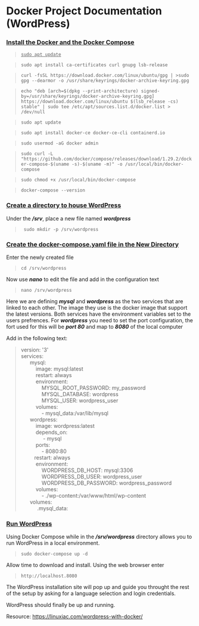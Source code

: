 # Docker Project Documentation (WordPress)

### <u>Install the Docker and the Docker Compose
>`sudo apt update`</u>

>`sudo apt install ca-certificates curl gnupg lsb-release`

>`curl -fsSL https://download.docker.com/linux/ubuntu/gpg | >sudo gpg --dearmor -o /usr/share/keyrings/docker-archive-keyring.gpg`

>`echo "deb [arch=$(dpkg --print-architecture) signed-by=/usr/share/keyrings/docker-archive-keyring.gpg] https://download.docker.com/linux/ubuntu $(lsb_release -cs) stable" | sudo tee /etc/apt/sources.list.d/docker.list > /dev/null`

>`sudo apt update`

>`sudo apt install docker-ce docker-ce-cli containerd.io`

>`sudo usermod -aG docker admin`

>`sudo curl -L "https://github.com/docker/compose/releases/download/1.29.2/docker-compose-$(uname -s)-$(uname -m)" -o /usr/local/bin/docker-compose`

>`sudo chmod +x /usr/local/bin/docker-compose`

>`docker-compose --version`

### <u> Create a directory to house WordPress </u>
Under the ***/srv***, place a new file named ***wordpress*** 

>` sudo mkdir -p /srv/wordpress`

### <u> Create the **docker-compose.yaml** file in the New Directory </u>

Enter the newly created file

>`cd /srv/wordpress`

Now use ***nano*** to edit the file and add in the configuration text

>`nano /srv/wordpress`

Here we are defining ***mysql*** and ***wordpress*** as the two services that are linked to each other. The image they use is the docker image that support the latest versions. Both services have the environment variables set to the users prefrences. For ***wordpress*** you need to set the port configuration, the fort used for this will be ***port 80*** and map to ***8080*** of the local computer

Add in the following text:

>version: '3' <br>
services: <br>
&nbsp;&nbsp;&nbsp;&nbsp;&nbsp;&nbsp;mysql: <br>
    &nbsp;&nbsp;&nbsp;&nbsp;&nbsp;&nbsp;&nbsp;&nbsp;&nbsp;&nbsp;image: mysql:latest <br>
    &nbsp;&nbsp;&nbsp;&nbsp;&nbsp;&nbsp;&nbsp;&nbsp;&nbsp;&nbsp;restart: always <br>
    &nbsp;&nbsp;&nbsp;&nbsp;&nbsp;&nbsp;&nbsp;&nbsp;&nbsp;&nbsp;environment: <br>
    &nbsp;&nbsp;&nbsp;&nbsp;&nbsp;&nbsp;&nbsp;&nbsp;&nbsp;&nbsp;&nbsp;&nbsp;&nbsp;&nbsp;MYSQL_ROOT_PASSWORD: my_password<br>
    &nbsp;&nbsp;&nbsp;&nbsp;&nbsp;&nbsp;&nbsp;&nbsp;&nbsp;&nbsp;&nbsp;&nbsp;&nbsp;&nbsp;MYSQL_DATABASE: wordpress<br>
     &nbsp;&nbsp;&nbsp;&nbsp;&nbsp;&nbsp;&nbsp;&nbsp;&nbsp;&nbsp;&nbsp;&nbsp;&nbsp;&nbsp;MYSQL_USER: wordpress_user<br>
    &nbsp;&nbsp;&nbsp;&nbsp;&nbsp;&nbsp;&nbsp;&nbsp;&nbsp;&nbsp;volumes:<br>
&nbsp;&nbsp;&nbsp;&nbsp;&nbsp;&nbsp;&nbsp;&nbsp;&nbsp;&nbsp;&nbsp;&nbsp;&nbsp;&nbsp;- mysql_data:/var/lib/mysql<br>
&nbsp;&nbsp;&nbsp;&nbsp;&nbsp;&nbsp;wordpress:<br>
    &nbsp;&nbsp;&nbsp;&nbsp;&nbsp;&nbsp;&nbsp;&nbsp;&nbsp;&nbsp;image: wordpress:latest<br>
    &nbsp;&nbsp;&nbsp;&nbsp;&nbsp;&nbsp;&nbsp;&nbsp;&nbsp;&nbsp;depends_on:<br>
    &nbsp;&nbsp;&nbsp;&nbsp;&nbsp;&nbsp;&nbsp;&nbsp;&nbsp;&nbsp;&nbsp;&nbsp;&nbsp;&nbsp;  - mysql<br>
    &nbsp;&nbsp;&nbsp;&nbsp;&nbsp;&nbsp;&nbsp;&nbsp;&nbsp;&nbsp;ports:<br>
      &nbsp;&nbsp;&nbsp;&nbsp;&nbsp;&nbsp;&nbsp;&nbsp;&nbsp;&nbsp;&nbsp;&nbsp;&nbsp;&nbsp;- 8080:80<br>
   &nbsp;&nbsp;&nbsp;&nbsp;&nbsp;&nbsp;&nbsp;&nbsp;&nbsp;restart: always<br>
    &nbsp;&nbsp;&nbsp;&nbsp;&nbsp;&nbsp;&nbsp;&nbsp;&nbsp;&nbsp;environment:<br>
      &nbsp;&nbsp;&nbsp;&nbsp;&nbsp;&nbsp;&nbsp;&nbsp;&nbsp;&nbsp;&nbsp;&nbsp;&nbsp;&nbsp;WORDPRESS_DB_HOST: mysql:3306<br>
      &nbsp;&nbsp;&nbsp;&nbsp;&nbsp;&nbsp;&nbsp;&nbsp;&nbsp;&nbsp;&nbsp;&nbsp;&nbsp;&nbsp;WORDPRESS_DB_USER: wordpress_user<br>
      &nbsp;&nbsp;&nbsp;&nbsp;&nbsp;&nbsp;&nbsp;&nbsp;&nbsp;&nbsp;&nbsp;&nbsp;&nbsp;&nbsp;WORDPRESS_DB_PASSWORD: wordpress_password<br>
    &nbsp;&nbsp;&nbsp;&nbsp;&nbsp;&nbsp;&nbsp;&nbsp;&nbsp;&nbsp;volumes:<br>
      &nbsp;&nbsp;&nbsp;&nbsp;&nbsp;&nbsp;&nbsp;&nbsp;&nbsp;&nbsp;&nbsp;&nbsp;&nbsp;&nbsp;- ./wp-content:/var/www/html/wp-content<br>
&nbsp;&nbsp;&nbsp;&nbsp;&nbsp;&nbsp;volumes:<br>
 &nbsp;&nbsp;&nbsp;&nbsp;&nbsp;&nbsp;&nbsp;&nbsp;&nbsp;&nbsp; .mysql_data:<br>


### <u> Run WordPress </u>

Using Docker Compose while in the ***/srv/wordpress*** directory allows you to run WordPress in a local environment. 

>`sudo docker-compose up -d`

Allow time to download and install.
Using the web browser enter <br> 
>`http://localhost.8080`

The WordPress installation site will pop up and guide you throught the rest of the setup by asking for a language selection and login credentials.

WordPress should finally be up and running.

Resource: https://linuxiac.com/wordpress-with-docker/
